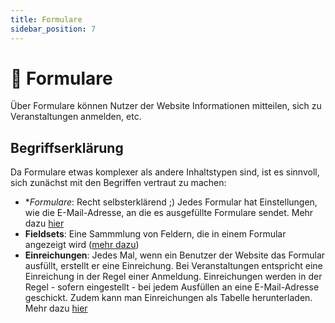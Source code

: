 ```yaml
---
title: Formulare
sidebar_position: 7
---
```


# 📨 Formulare

Über Formulare können Nutzer der Website Informationen mitteilen, sich zu Veranstaltungen anmelden, etc.

## Begriffserklärung
Da Formulare etwas komplexer als andere Inhaltstypen sind, ist es sinnvoll, sich zunächst mit den Begriffen vertraut zu machen:

- **Formulare*: Recht selbsterklärend ;) Jedes Formular hat Einstellungen, wie die E-Mail-Adresse, an die es ausgefüllte Formulare sendet. Mehr dazu [hier](./building-forms.md)
- **Fieldsets**: Eine Sammmlung von Feldern, die in einem Formular angezeigt wird ([mehr dazu](./fieldsets.md))
- **Einreichungen**: Jedes Mal, wenn ein Benutzer der Website das Formular ausfüllt, erstellt er eine Einreichung. Bei Veranstaltungen entspricht eine Einreichung in der Regel einer Anmeldung. Einreichungen werden in der Regel - sofern eingestellt - bei jedem Ausfüllen an eine E-Mail-Adresse geschickt. Zudem kann man Einreichungen als Tabelle herunterladen. Mehr dazu [hier](./collect-data.md)
